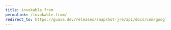 ```yaml
---
title: invokable.from
permalink: /invokable.from/
redirect_to: https://guava.dev/releases/snapshot-jre/api/docs/com/google/common/reflect/Invokable.html#from-java.lang.reflect.Method-
---
```

